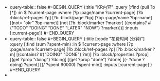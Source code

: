 - query-table:: false
  #+BEGIN_QUERY
  {:title "KR内容"
   :query [:find (pull ?b [*])
           :in $ ?current-page
           :where
           [?p :page/name ?current-page]
           [?b :block/ref-pages ?p]
           [?b :block/page ?bp]
           [?bp :page/name ?bp-name]
           [(not= "okr" ?bp-name)]
           (not [?b :block/marker ?marker]
           [(contains? #{"TODO" "DOING" "DONE" "LATER" "NOW"} ?marker)])]
   :inputs [:current-page]}
  #+END_QUERY
- query-table:: false
  #+BEGIN_QUERY
  {:title [:code "花费时间 (分钟)"]
  :query [:find (sum ?spent-min)
               :in $ ?current-page
                            :where
                            [?p :page/name ?current-page]
                            [?b :block/ref-pages ?p]
                            [?b :block/marker ?m]
                            [(contains? #{"DOING" "DONE"} ?m)]
                            [?b :block/properties ?prop]
                            [(get ?prop "doing") ?doing]
                            [(get ?prop "done") ?done]
                            [(- ?done ?doing) ?spent]
                            [(/ ?spent 60000) ?spent-min]]
                :inputs [:current-page]
  }
  #+END_QUERY
-